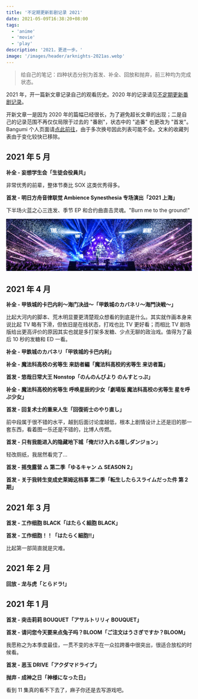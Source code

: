 ```yaml
---
title: '不定期更新影剧记录 2021'
date: 2021-05-09T16:38:20+08:00
tags:
  - 'anime'
  - 'movie'
  - 'play'
description: '2021，更进一步。'
image: '/images/header/arknights-2021as.webp'
---
```


> 给自己的笔记：四种状态分别为首发、补全、回放和抛弃，前三种均为完成状态。

2021 年，开一篇新文章记录自己的观看历史。2020 年的记录请见[不定期更新番剧记录](/post/2020/anime-note/)。

开新文章一是因为 2020 年的篇幅已经很长，为了避免超长文章的出现；二是自己的记录范围不再仅仅局限于过去的 "番剧"，状态中的 "追番" 也更改为 "首发"。Bangumi 个人页面请[点此前往](https://bgm.tv/user/amzrk2)，由于多次换号因此列表可能不全。文末的收藏列表由于变化较快已移除。

<!--more-->

## 2021 年 5 月

**补全 - 妄想学生会「生徒会役員共」**

非常优秀的前辈，整体节奏比 SOX 这类优秀得多。

**首发 - 明日方舟音律联觉 Ambience Synesthesia 专场演出「2021 上海」**

下半场火蓝之心三连发、季节 EP 和合约曲直击灵魂。"Burn me to the ground!"

![音律联觉现场图](20210503211232.webp)

## 2021 年 4 月

**补全 - 甲铁城的卡巴内利～海门决战～「甲鉄城のカバネリ～海門決戦～」**

比起大河内的脚本、荒木明显要更清楚观众想看的到底是什么。其实就作画本身来说比起 TV 略有下滑，但依旧是在线状态，打戏也比 TV 更好看；而相比 TV 剧场版给出更高评价的原因其实也就是多打架多发糖、少点无聊的政治戏。值得为了最后 10 秒的发糖和 ED 一看。

**补全 - 甲鉄城のカバネリ「甲铁城的卡巴内利」**

**补全 - 魔法科高校の劣等生 来訪者編「魔法科高校的劣等生 来访者篇」**

**首发 - 悠哉日常大王 Nonstop「のんのんびより のんすとっぷ」**

**补全 - 魔法科高校的劣等生 呼唤星辰的少女「劇場版 魔法科高校の劣等生 星を呼ぶ少女」**

**首发 - 回复术士的重来人生「回復術士のやり直し」**

前中段属于很不错的水平，越到后面讨论度越低，根本上剧情设计上还是旧的那一套东西，看着图一乐还是不错的，比博人传燃。

**首发 - 只有我能进入的隐藏地下城「俺だけ入れる隠しダンジョン」**

轻改厕纸，我居然看完了...

**首发 - 摇曳露营 △ 第二季「ゆるキャン △ SEASON 2」**

**首发 - 关于我转生变成史莱姆这档事 第二季「転生したらスライムだった件 第 2 期」**

## 2021 年 3 月

**首发 - 工作细胞 BLACK「はたらく細胞 BLACK」**

**首发 - 工作细胞！！「はたらく細胞!!」**

比起第一部简直就是灾难。

## 2021 年 2 月

**回放 - 龙与虎「とらドラ!」**

## 2021 年 1 月

**首发 - 突击莉莉 BOUQUET「アサルトリリィ BOUQUET」**

**首发 - 请问您今天要来点兔子吗？BLOOM「ご注文はうさぎですか？BLOOM」**

我愿称之为本季度最佳，一贯不变的水平在一众拉跨番中很突出，很适合放松的时候看。

**首发 - 恶玉 DRIVE「アクダマドライブ」**

**抛弃 - 成神之日「神様になった日」**

看到 11 集真的看不下去了，麻子你还是去写游戏吧。
